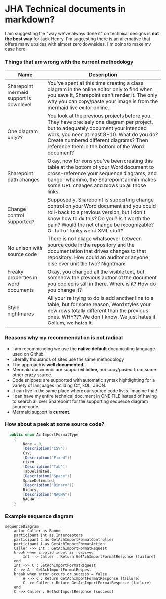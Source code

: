 # JHA Technical documents in markdown?

I am suggesting the "way we've always done it" on technical designs is **not the best way** for Jack Henry.  I'm suggesting there is an alternative that offers many upsides with almost zero downsides.  I'm going to make my case here.

### Things that are wrong with the current methodology

| Name            | Description
|---------------|------------------------------|
| Sharepoint mermaid support is downlevel | You've spent all this time creating a class diagram in the online editor only to find when you save it, Sharepoint can't render it.  The only way you can copy/paste your image is from the mermaid live editor online.
| One diagram only?? | You look at the previous projects before you.  They have precisely one diagram per project, but to adequately document your intended work, you need at least 8-10.  What do you do?  Create numbered different diagrams?  Then reference them in the bottom of the Word document?
| Sharepoint path changes | Okay, now for eons you've been creating this table at the bottom of your Word document to cross-reference your sequence diagrams, and bango-whammo, the Sharepoint admin makes some URL changes and blows up all those links.
| Change control supported? | Supposedly, Sharepoint is supporting change control on your Word document and you could roll-back to a previous version, but I don't know how to do this?  Do you?  Is it worth the pain?  Would the net change be recognizable?  Or full of funky weird XML stuff?
| No unison with source code | There is no linkage whatsoever between source code in the repository and the documentation that drives changes to that repository.  How could an auditor or anyone else ever unit the two?  Nightmare.
| Freaky properties in word documents | Okay, you changed all the visible text, but somehow the previous author of the document you copied is still in there.  Where is it?  How do you change it?
| Style nightmares | All your're trying to do is add another line to a table, but for some reason, Word styles your new rows totally different than the previous ones.  WHY???  We don't know.  We just hates it Gollum, we hates it.

### Reasons why my recommendation is not radical

- I am recommending we use the **native default** documenting language used on Github. 
- Literally thousands of sites use the same methodology.
- The approach is **well documented**.
- Mermaid documents are supported **inline**, not copy/pasted from some other crazy source.
- Code snippets are supported with automatic syntax hightlighting for a variety of languages incliding C#, SQL, JSON. 
- It can live in the same place where our source code lives.  Imagine that!
- I can have my entire technical document in ONE FILE instead of having to search all over Sharepoint for the supporting sequence diagram source code.
- Mermaid support is **current**.  

### How about a peek at some source code?

```C#
  public enum AchImportFormatType
    {
        None = 0,
        [Description("CSV")]
        Csv,
        [Description("Fixed")]
        Fixed,
        [Description("Tab")]
        TabDelimited,
        [Description("Space")]
        SpaceDelimited,
        [Description("Binary")]
        Binary,
        [Description("NACHA")]
        NACHA
    }
```

### Example sequence diagram

```mermaid
sequenceDiagram
    actor Caller as Banno
    participant Int as Interceptors
    participant C as GetAchImportFormatController
    participant A as GetAchImportFormatAction
    Caller ->> Int : GetAchImportFormatRequest
    break when invalid input is received
        Int --> Caller : Return GetAchImportFormatResponse (failure) 
    end
    Int ->> C : GetAchImportFormatRequest
    C ->> A : GetAchImportFormatRequest
    break when error occurs or success = false
        A ->> C : Return GetAchImportFormatResponse (failure) 
        C ->> Caller : Return GetAchImportFormatResponse (failure) 
    end
    C ->> Caller : GetAchImportResponse (success)
```
